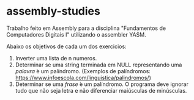 # assembly-studies
Trabalho feito em Assembly para a disciplina "Fundamentos de Computadores Digitais I" utilizando o assembler YASM.

Abaixo os objetivos de cada um dos exercicios:
1. Inverter uma lista de n numeros.
2. Determinar se uma string terminada em NULL representando
uma *palavra*  ́e um palíndromo. (Exemplos de palíndromos: https://www.infoescola.com/linguistica/palindromos/)
3. Determinar se uma *frase*  ́e um palíndromo. O programa deve ignorar tudo que não seja letra e não diferenciar maiúsculas de minúsculas. 

